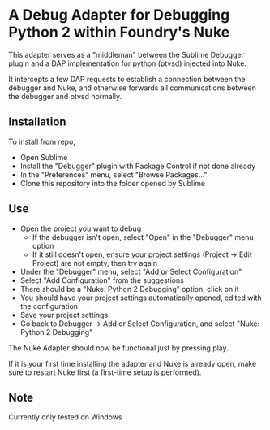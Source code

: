 # A Debug Adapter for Debugging Python 2 within Foundry's Nuke

This adapter serves as a "middleman" between the Sublime Debugger plugin 
and a DAP implementation for python (ptvsd) injected into Nuke.

It intercepts a few DAP requests to establish a connection between the debugger and Nuke, and 
otherwise forwards all communications between the debugger and ptvsd normally.

## Installation

To install from repo,
- Open Sublime
- Install the "Debugger" plugin with Package Control if not done already
- In the "Preferences" menu, select "Browse Packages..."
- Clone this repository into the folder opened by Sublime

## Use

- Open the project you want to debug
    - If the debugger isn't open, select "Open" in the "Debugger" menu option
    - If it still doesn't open, ensure your project settings (Project -> Edit Project) are not empty, then try again
- Under the "Debugger" menu, select "Add or Select Configuration"
- Select "Add Configuration" from the suggestions
- There should be a "Nuke: Python 2 Debugging" option, click on it
- You should have your project settings automatically opened, edited with the configuration
- Save your project settings
- Go back to Debugger -> Add or Select Configuration, and select "Nuke: Python 2 Debugging"

The Nuke Adapter should now be functional just by pressing play.

If it is your first time installing the adapter and Nuke is already open, make sure to restart Nuke first (a first-time setup is performed).

## Note

Currently only tested on Windows
